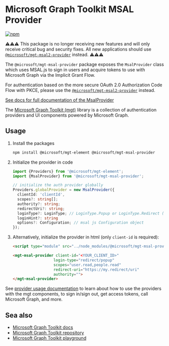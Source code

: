 # Microsoft Graph Toolkit MSAL Provider

[![npm](https://img.shields.io/npm/v/@microsoft/mgt-msal-provider?style=for-the-badge)](https://www.npmjs.com/package/@microsoft/mgt-msal-provider)

⚠️⚠️⚠️ This package is no longer receiving new features and will only receive critical bug and security fixes. All new applications should use [`@microsoft/mgt-msal2-provider`](https://docs.microsoft.com/graph/toolkit/providers/msal2) instead. ⚠️⚠️⚠️

The `@microsoft/mgt-msal-provider` package exposes the `MsalProvider` class which uses MSAL.js to sign in users and acquire tokens to use with Microsoft Graph via the Implicit Grant Flow.

For authentication based on the more secure OAuth 2.0 Authorization Code Flow with PKCE, please use the [`@microsoft/mgt-msal2-provider`](https://docs.microsoft.com/graph/toolkit/providers/msal2) instead.

[See docs for full documentation of the MsalProvider](https://docs.microsoft.com/graph/toolkit/providers/msal)

The [Microsoft Graph Toolkit (mgt)](https://aka.ms/mgt) library is a collection of authentication providers and UI components powered by Microsoft Graph. 

## Usage

1. Install the packages

    ```bash
    npm install @microsoft/mgt-element @microsoft/mgt-msal-provider
    ```

2. Initialize the provider in code

    ```ts
    import {Providers} from '@microsoft/mgt-element';
    import {MsalProvider} from '@microsoft/mgt-msal-provider';

    // initialize the auth provider globally
    Providers.globalProvider = new MsalProvider({
      clientId: 'clientId',
      scopes?: string[];
      authority?: string;
      redirectUri?: string;
      loginType?: LoginType; // LoginType.Popup or LoginType.Redirect (redirect is default)
      loginHint?: string
      options?: Configuration; // msal js Configuration object
    });
    ```

3. Alternatively, initialize the provider in html (only `client-id` is required):

    ```html
    <script type="module" src="../node_modules/@microsoft/mgt-msal-provider/dist/es6/index.js" />

    <mgt-msal-provider client-id="<YOUR_CLIENT_ID>"
                      login-type="redirect/popup" 
                      scopes="user.read,people.read" 
                      redirect-uri="https://my.redirect/uri" 
                      authority=""> 
    </mgt-msal-provider> 
    ```

See [provider usage documentation](https://docs.microsoft.com/graph/toolkit/providers) to learn about how to use the providers with the mgt components, to sign in/sign out, get access tokens, call Microsoft Graph, and more.

## Sea also
* [Microsoft Graph Toolkit docs](https://aka.ms/mgt-docs)
* [Microsoft Graph Toolkit repository](https://aka.ms/mgt)
* [Microsoft Graph Toolkit playground](https://mgt.dev)